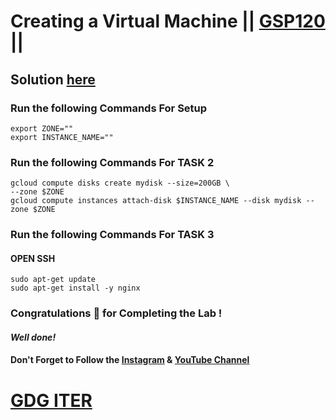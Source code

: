 # Creating a Virtual Machine || [GSP120]([https://www.cloudskillsboost.google/focuses/3563?parent=catalog](https://www.cloudskillsboost.google/course_templates/754/labs/461563)) ||

## Solution [here](https://youtu.be/FJUsxDrbzLg?si=raKmwvTODJOnyUlF)

### Run the following Commands For Setup

```
export ZONE=""
export INSTANCE_NAME=""
```

### Run the following Commands For TASK 2

```
gcloud compute disks create mydisk --size=200GB \
--zone $ZONE
gcloud compute instances attach-disk $INSTANCE_NAME --disk mydisk --zone $ZONE
```

### Run the following Commands For TASK 3
#### OPEN SSH
```
sudo apt-get update
sudo apt-get install -y nginx
```

### Congratulations 🎉 for Completing the Lab !

#### *Well done!*

#### Don't Forget to Follow the [Instagram](https://www.instagram.com/gdg_iter/) & [YouTube Channel](http://www.youtube.com/@gdgiter)

# [GDG ITER](http://www.youtube.com/@gdgiter)
